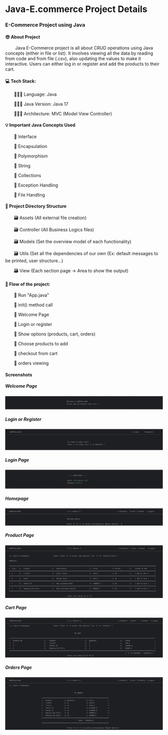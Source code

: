 <h1> Java-E.commerce Project Details </h1>
<h3> E-Commerce Project using Java </h3>

<h4>😎 About Project</h4>
      <p>&emsp;&emsp; Java E-Commerce project is all about CRUD operations using Java concepts (either in file or list). It involves viewing all the data by reading from code and from file (.csv), also updating the values to make it interactive. Users can either log in or register and add the products to their cart. </p>

<h4>💻 Tech Stack: </h4>
      <p>&emsp;&emsp;🧑🏻‍💻 Language: Java</p>
      <p>&emsp;&emsp;🧑🏻‍💻 Java Version: Java 17</p>
      <p>&emsp;&emsp;🧑🏻‍💻 Architecture: MVC (Model View Controller)</p>

<h4>💡 Important Java Concepts Used </h4>
      <p>&emsp;&emsp;📘 Interface</p>
      <p>&emsp;&emsp;📘 Encapsulation</p>
      <p>&emsp;&emsp;📘 Polymorphism</p>
      <p>&emsp;&emsp;📘 String</p>
      <p>&emsp;&emsp;📘 Collections</p>
      <p>&emsp;&emsp;📘 Exception Handling</p>
      <p>&emsp;&emsp;📘 File Handling</p>

<h4>📁 Project Directory Structure</h4>
      <p>&emsp;&emsp;🗃️ Assets (All external file creation) </p>
      <p>&emsp;&emsp;🗃️ Controller (All Business Logics files) </p>
      <p>&emsp;&emsp;🗃️ Models (Set the overview model of each functionality) </p>
      <p>&emsp;&emsp;🗃️ Utils (Set all the dependencies of our own (Ex: default messages to be printed, user structure...) </p>
      <p>&emsp;&emsp;🗃️ View (Each section page -> Area to show the output) </p>

<h4>🍂 Flow of the project:</h4>
      <p>&emsp;&emsp;🚀 Run "App.java" </p>
      <p>&emsp;&emsp;🚀 init() method call </p>
      <p>&emsp;&emsp;🚀 Welcome Page </p>
      <p>&emsp;&emsp;🚀 Login or register </p>
      <p>&emsp;&emsp;🚀 Show options (products, cart, orders) </p>
      <p>&emsp;&emsp;🚀 Choose products to add </p>
      <p>&emsp;&emsp;🚀 checkout from cart </p>
      <p>&emsp;&emsp;🚀 orders viewing </p>

<h4>Screenshots</h4>  
<h5>Welcome Page</h5>
<img src="https://raw.githubusercontent.com/Dharun-Srikanth/Java-E.commerce/master/screenshots/1.png"/>

<h5>Login or Register</h5>
<img src="https://raw.githubusercontent.com/Dharun-Srikanth/Java-E.commerce/master/screenshots/2.png"/>

<h5>Login Page</h5>
<img src="https://raw.githubusercontent.com/Dharun-Srikanth/Java-E.commerce/master/screenshots/3.png"/>

<h5>Homepage</h5>
<img src="https://raw.githubusercontent.com/Dharun-Srikanth/Java-E.commerce/master/screenshots/4.png"/>

<h5>Product Page</h5>
<img src="https://raw.githubusercontent.com/Dharun-Srikanth/Java-E.commerce/master/screenshots/5.png"/>

<h5>Cart Page</h5>
<img src="https://raw.githubusercontent.com/Dharun-Srikanth/Java-E.commerce/master/screenshots/6.png"/>

<h5>Orders Page</h5>
<img src="https://raw.githubusercontent.com/Dharun-Srikanth/Java-E.commerce/master/screenshots/7.png"/>

